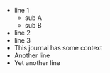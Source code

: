 - line 1
  - sub A
  - sub B
- line 2
- line 3
- This journal has some context
- Another line
- Yet another line
